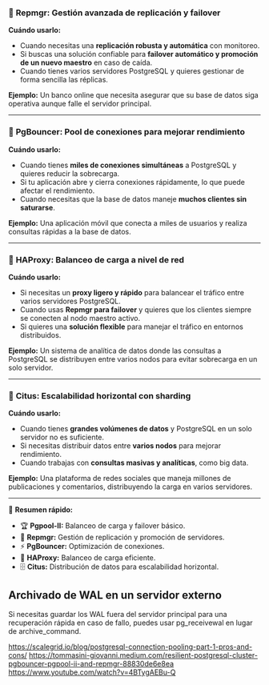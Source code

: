 
 
### 🔹 **Repmgr**: Gestión avanzada de replicación y failover  
**Cuándo usarlo:**  
- Cuando necesitas una **replicación robusta y automática** con monitoreo.  
- Si buscas una solución confiable para **failover automático y promoción de un nuevo maestro** en caso de caída.  
- Cuando tienes varios servidores PostgreSQL y quieres gestionar de forma sencilla las réplicas.  

**Ejemplo:** Un banco online que necesita asegurar que su base de datos siga operativa aunque falle el servidor principal.  

---

### 🔹 **PgBouncer**: Pool de conexiones para mejorar rendimiento  
**Cuándo usarlo:**  
- Cuando tienes **miles de conexiones simultáneas** a PostgreSQL y quieres reducir la sobrecarga.  
- Si tu aplicación abre y cierra conexiones rápidamente, lo que puede afectar el rendimiento.  
- Cuando necesitas que la base de datos maneje **muchos clientes sin saturarse**.  

**Ejemplo:** Una aplicación móvil que conecta a miles de usuarios y realiza consultas rápidas a la base de datos.  

---

### 🔹 **HAProxy**: Balanceo de carga a nivel de red  
**Cuándo usarlo:**  
- Si necesitas un **proxy ligero y rápido** para balancear el tráfico entre varios servidores PostgreSQL.  
- Cuando usas **Repmgr para failover** y quieres que los clientes siempre se conecten al nodo maestro activo.  
- Si quieres una **solución flexible** para manejar el tráfico en entornos distribuidos.  

**Ejemplo:** Un sistema de analítica de datos donde las consultas a PostgreSQL se distribuyen entre varios nodos para evitar sobrecarga en un solo servidor.  

---

### 🔹 **Citus**: Escalabilidad horizontal con sharding  
**Cuándo usarlo:**  
- Cuando tienes **grandes volúmenes de datos** y PostgreSQL en un solo servidor no es suficiente.  
- Si necesitas distribuir datos entre **varios nodos** para mejorar rendimiento.  
- Cuando trabajas con **consultas masivas y analíticas**, como big data.  

**Ejemplo:** Una plataforma de redes sociales que maneja millones de publicaciones y comentarios, distribuyendo la carga en varios servidores.  

---

📌 **Resumen rápido:**  
- 🏆 **Pgpool-II:** Balanceo de carga y failover básico.  
- 🔄 **Repmgr:** Gestión de replicación y promoción de servidores.  
- ⚡ **PgBouncer:** Optimización de conexiones.  
- 🚀 **HAProxy:** Balanceo de carga eficiente.  
- 🗄️ **Citus:** Distribución de datos para escalabilidad horizontal.  
 



## Archivado de WAL en un servidor externo
Si necesitas guardar los WAL fuera del servidor principal para una recuperación rápida en caso de fallo, puedes usar pg_receivewal en lugar de archive_command.



https://scalegrid.io/blog/postgresql-connection-pooling-part-1-pros-and-cons/
https://tommasini-giovanni.medium.com/resilient-postgresql-cluster-pgbouncer-pgpool-ii-and-repmgr-88830de6e8ea
https://www.youtube.com/watch?v=4BTygAEBu-Q
